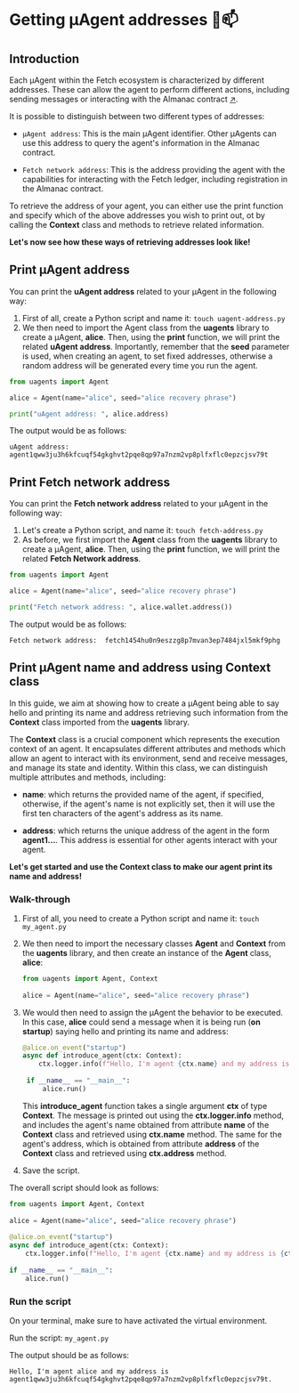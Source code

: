 # Getting μAgent addresses 🤖📫
## Introduction

Each μAgent within the Fetch ecosystem is characterized by different addresses. These can allow the agent to perform different actions, including sending messages or interacting with the Almanac contract [↗️](/references/contracts/uagents-almanac/almanac-overview.md). 

It is possible to distinguish between two different types of addresses:

- `μAgent address`: This is the main μAgent identifier. Other μAgents can use this address to query the agent's information in the Almanac contract.

- `Fetch network address`: This is the address providing the agent with the capabilities for interacting with the Fetch ledger, including registration in the Almanac contract.

To retrieve the address of your agent, you can either use the print function and specify which of the above addresses you wish to print out, ot by calling the **Context** class and methods to retrieve related information.

**Let's now see how these ways of retrieving addresses look like!**

## Print μAgent address

You can print the **uAgent address** related to your μAgent in the following way:

1. First of all, create a Python script and name it: `touch uagent-address.py`
2. We then need to import the Agent class from the **uagents** library to create a μAgent, **alice**. Then, using the **print** function, we will print the related **uAgent address**. Importantly, remember that the **seed** parameter is used, when creating an agent, to set fixed addresses, otherwise a random address will be generated every time you run the agent.

```py copy filename="uagent-address.py"
from uagents import Agent

alice = Agent(name="alice", seed="alice recovery phrase")

print("uAgent address: ", alice.address)
```

The output would be as follows:

```
uAgent address:  agent1qww3ju3h6kfcuqf54gkghvt2pqe8qp97a7nzm2vp8plfxflc0epzcjsv79t
```

## Print Fetch network address

You can print the **Fetch network address** related to your μAgent in the following way:

1. Let's create a Python script, and name it: `touch fetch-address.py`
2. As before, we first import the **Agent** class from the **uagents** library to create a μAgent, **alice**. Then, using the **print** function, we will print the related **Fetch Network address**.

```py copy filename="fetch-address.py"
from uagents import Agent

alice = Agent(name="alice", seed="alice recovery phrase")

print("Fetch network address: ", alice.wallet.address())
```

The output would be as follows:

```
Fetch network address:  fetch1454hu0n9eszzg8p7mvan3ep7484jxl5mkf9phg
```

## Print μAgent name and address using Context class

In this guide, we aim at showing how to create a μAgent being able to say hello and printing its name and address retrieving such information from the **Context** class imported from the **uagents** library. 

The **Context** class is a crucial component which represents the execution context of an agent. It encapsulates different attributes and methods which allow an agent to interact with its environment, send and receive messages, and manage its state and identity. Within this class, we can distinguish multiple attributes and methods, including:

- **name**: which returns the provided name of the agent, if specified, otherwise, if the agent's name is not explicitly set, then it will use the first ten characters of the agent's address as its name. 

- **address**: which returns the unique address of the agent in the form **agent1...**. This address is essential for other agents interact with your agent. 

**Let's get started and use the Context class to make our agent print its name and address!**

### Walk-through

1. First of all, you need to create a Python script and name it: `touch my_agent.py`

2. We then need to import the necessary classes **Agent** and **Context** from the **uagents** library, and then create an instance of the **Agent** class, **alice**:

    ```py copy
    from uagents import Agent, Context
     
    alice = Agent(name="alice", seed="alice recovery phrase")
    ```

3. We would then need to assign the μAgent the behavior to be executed. In this case, **alice** could send a message when it is being run (**on startup**) saying hello and printing its name and address:

    ```py copy 
    @alice.on_event("startup")
    async def introduce_agent(ctx: Context):
        ctx.logger.info(f"Hello, I'm agent {ctx.name} and my address is {ctx.address}."
     
     if __name__ == "__main__":
         alice.run()
    ```
   This **introduce_agent** function takes a single argument **ctx** of type **Context**. The message is printed out using the **ctx.logger.info** method, and  includes the agent's name obtained from attribute **name** of the **Context** class and retrieved using **ctx.name** method. The same for the agent's address, which is obtained from attribute **address** of the **Context** class and retrieved using **ctx.address** method.

4. Save the script.

The overall script should look as follows:

```py copy filename="my_agent.py"
from uagents import Agent, Context
 
alice = Agent(name="alice", seed="alice recovery phrase")
 
@alice.on_event("startup")
async def introduce_agent(ctx: Context):
    ctx.logger.info(f"Hello, I'm agent {ctx.name} and my address is {ctx.address}.")
 
if __name__ == "__main__":
    alice.run()
```

### Run the script

On your terminal, make sure to have activated the virtual environment.

Run the script: `my_agent.py`

The output should be as follows:

```
Hello, I'm agent alice and my address is agent1qww3ju3h6kfcuqf54gkghvt2pqe8qp97a7nzm2vp8plfxflc0epzcjsv79t.
```

